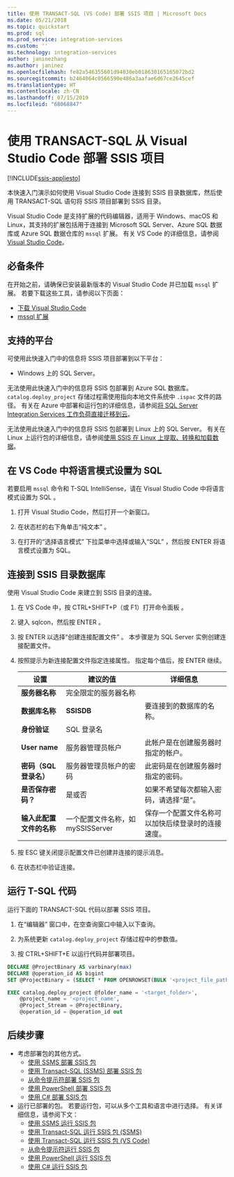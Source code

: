 ```yaml
---
title: 使用 TRANSACT-SQL (VS Code) 部署 SSIS 项目 | Microsoft Docs
ms.date: 05/21/2018
ms.topic: quickstart
ms.prod: sql
ms.prod_service: integration-services
ms.custom: ''
ms.technology: integration-services
author: janinezhang
ms.author: janinez
ms.openlocfilehash: fe82a546355601d94030eb018630165165072bd2
ms.sourcegitcommit: b2464064c0566590e486a3aafae6d67ce2645cef
ms.translationtype: HT
ms.contentlocale: zh-CN
ms.lasthandoff: 07/15/2019
ms.locfileid: "68068847"
---
```

# <a name="deploy-an-ssis-project-from-visual-studio-code-with-transact-sql"></a>使用 TRANSACT-SQL 从 Visual Studio Code 部署 SSIS 项目

[!INCLUDE[ssis-appliesto](../includes/ssis-appliesto-ssvrpluslinux-asdb-asdw-xxx.md)]


本快速入门演示如何使用 Visual Studio Code 连接到 SSIS 目录数据库，然后使用 TRANSACT-SQL 语句将 SSIS 项目部署到 SSIS 目录。

Visual Studio Code 是支持扩展的代码编辑器，适用于 Windows、macOS 和 Linux，其支持的扩展包括用于连接到 Microsoft SQL Server、Azure SQL 数据库或 Azure SQL 数据仓库的 `mssql` 扩展。 有关 VS Code 的详细信息，请参阅 [Visual Studio Code](https://code.visualstudio.com/)。

## <a name="prerequisites"></a>必备条件

在开始之前，请确保已安装最新版本的 Visual Studio Code 并已加载 `mssql` 扩展。 若要下载这些工具，请参阅以下页面：
-   [下载 Visual Studio Code](https://code.visualstudio.com/Download)
-   [mssql 扩展](https://marketplace.visualstudio.com/items?itemName=ms-mssql.mssql)

## <a name="supported-platforms"></a>支持的平台

可使用此快速入门中的信息将 SSIS 项目部署到以下平台：

-   Windows 上的 SQL Server。

无法使用此快速入门中的信息将 SSIS 包部署到 Azure SQL 数据库。 `catalog.deploy_project` 存储过程需使用指向本地文件系统中 `.ispac` 文件的路径。 有关在 Azure 中部署和运行包的详细信息，请参阅[将 SQL Server Integration Services 工作负荷直接迁移到云](lift-shift/ssis-azure-lift-shift-ssis-packages-overview.md)。

无法使用此快速入门中的信息将 SSIS 包部署到 Linux 上的 SQL Server。 有关在 Linux 上运行包的详细信息，请参阅[使用 SSIS 在 Linux 上提取、转换和加载数据](../linux/sql-server-linux-migrate-ssis.md)。

## <a name="set-language-mode-to-sql-in-vs-code"></a>在 VS Code 中将语言模式设置为 SQL

若要启用 `mssql` 命令和 T-SQL IntelliSense，请在 Visual Studio Code 中将语言模式设置为 SQL  。

1. 打开 Visual Studio Code，然后打开一个新窗口。 

2. 在状态栏的右下角单击“纯文本”  。
 
3. 在打开的“选择语言模式”  下拉菜单中选择或输入“SQL”  ，然后按 ENTER  将语言模式设置为 SQL。 

## <a name="connect-to-the-ssis-catalog-database"></a>连接到 SSIS 目录数据库

使用 Visual Studio Code 来建立到 SSIS 目录的连接。

1. 在 VS Code 中，按 CTRL+SHIFT+P（或 F1）打开命令面板   。

2. 键入 sqlcon，然后按 ENTER   。

3. 按 ENTER  以选择“创建连接配置文件”  。 本步骤是为 SQL Server 实例创建连接配置文件。

4. 按照提示为新连接配置文件指定连接属性。 指定每个值后，按 ENTER  继续。 

   | 设置       | 建议的值 | 详细信息 |
   | ------------ | ------------------ | ------------------------------------------------- | 
   | **服务器名称** | 完全限定的服务器名称 |  |
   | **数据库名称** | **SSISDB** | 要连接到的数据库的名称。 |
   | **身份验证** | SQL 登录名 | |
   | **User name** | 服务器管理员帐户 | 此帐户是在创建服务器时指定的帐户。 |
   | **密码（SQL 登录名）** | 服务器管理员帐户的密码 | 此密码是在创建服务器时指定的密码。 |
   | **是否保存密码？** | 是或否 | 如果不希望每次都输入密码，请选择“是”。 |
   | **输入此配置文件的名称** | 一个配置文件名称，如 mySSISServer  | 保存一个配置文件名称可以加快后续登录时的连接速度。 | 

5. 按 ESC  键关闭提示配置文件已创建并连接的提示消息。

6. 在状态栏中验证连接。

## <a name="run-the-t-sql-code"></a>运行 T-SQL 代码
运行下面的 TRANSACT-SQL 代码以部署 SSIS 项目。

1. 在“编辑器”  窗口中，在空查询窗口中输入以下查询。

2. 为系统更新 `catalog.deploy_project` 存储过程中的参数值。

3. 按 CTRL+SHIFT+E  以运行代码并部署项目。

```sql
DECLARE @ProjectBinary AS varbinary(max)
DECLARE @operation_id AS bigint
SET @ProjectBinary = (SELECT * FROM OPENROWSET(BULK '<project_file_path>.ispac', SINGLE_BLOB) AS BinaryData)

EXEC catalog.deploy_project @folder_name = '<target_folder>',
    @project_name = '<project_name',
    @Project_Stream = @ProjectBinary,
    @operation_id = @operation_id out
```

## <a name="next-steps"></a>后续步骤
- 考虑部署包的其他方式。
    - [使用 SSMS 部署 SSIS 包](./ssis-quickstart-deploy-ssms.md)
    - [使用 Transact-SQL (SSMS) 部署 SSIS 包](./ssis-quickstart-deploy-tsql-ssms.md)
    - [从命令提示符部署 SSIS 包](./ssis-quickstart-deploy-cmdline.md)
    - [使用 PowerShell 部署 SSIS 包](ssis-quickstart-deploy-powershell.md)
    - [使用 C# 部署 SSIS 包](./ssis-quickstart-deploy-dotnet.md) 
- 运行已部署的包。 若要运行包，可以从多个工具和语言中进行选择。 有关详细信息，请参阅下文：
    - [使用 SSMS 运行 SSIS 包](./ssis-quickstart-run-ssms.md)
    - [使用 Transact-SQL 运行 SSIS 包 (SSMS)](./ssis-quickstart-run-tsql-ssms.md)
    - [使用 Transact-SQL 运行 SSIS 包 (VS Code)](ssis-quickstart-run-tsql-vscode.md)
    - [从命令提示符运行 SSIS 包](./ssis-quickstart-run-cmdline.md)
    - [使用 PowerShell 运行 SSIS 包](ssis-quickstart-run-powershell.md)
    - [使用 C# 运行 SSIS 包](./ssis-quickstart-run-dotnet.md) 

